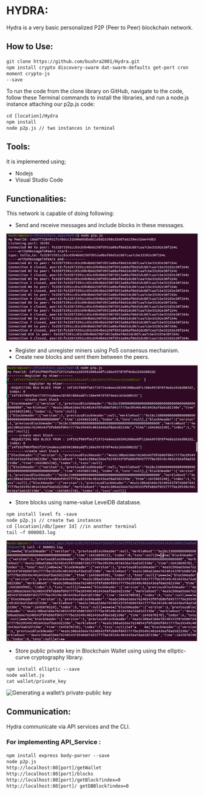 # HYDRA:
Hydra is a very basic personalized P2P (Peer to Peer) blockchain network.

## How to Use:
```
git clone https://github.com/bushra2001/Hydra.git
npm install crypto discovery-swarm dat-swarm-defaults get-port cron moment crypto-js
--save
```
To run the code from the clone library on GitHub, navigate to the code, follow
these Terminal commands to install the libraries, and run a node.js instance
attaching our p2p.js code:
```
cd [location]/Hydra
npm install 
node p2p.js // two instances in terminal
```
## Tools:
It is implemented using;
- Nodejs
- Visual Studio Code

## Functionalities:
This network is capable of doing following:

- Send and receive messages and include blocks in these messages.

![peer2](https://raw.githubusercontent.com/bushra2001/Hydra/main/screenshots/peer2.jpeg)

- Register and unregister miners using PoS consensus mechanism.
- Create new blocks and sent them between the peers.

![Register_Miner](https://github.com/bushra2001/Hydra/blob/main/screenshots/Register_miner.jpeg)

- Store blocks using name-value LevelDB database. 
```
npm install level fs -save
node p2p.js // create two instances
cd [location]/db/[peer Id] //in another terminal
tail –f 000003.log
```

![tail command](https://github.com/bushra2001/Hydra/blob/main/screenshots/tail%20command%20with%20the%20LevelDB%20database%20showing%20new.jpeg)

- Store public private key in Blockchain Wallet using using the elliptic-curve cryptography library.
```
npm install elliptic --save
node wallet.js
cat wallet/private_key
```
![Generating a wallet’s private-public key](https://github.com/bushra2001/Hydra/blob/main/screenshots/Generating%20a%20wallet%E2%80%99s%20private-public%20key.jpeg)

## Communication:

Hydra communicate via API services and the CLI.

### For implementing API_Service :
```
npm install express body-parser --save
node p2p.js
http://localhost:80[port]/getWallet
http://localhost:80[port]/blocks
http://localhost:80[port]/getBlock?index=0
http://localhost:80[port]/ getDBBlock?index=0
```
